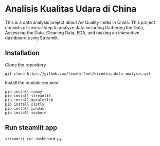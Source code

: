 # Analisis Kualitas Udara di China

This is a data analysis project about Air Quality Index in China. This project consists of several step to analyze data including Gathering the Data,
Assessing the Data, Cleaning Data, EDA, and making an interactive dashboard using Streamlit.


## Installation
Clone the repository
```
git clone https://github.com/timoty-Joel/dicoding-data-analysis.git
```

Install the module required
```
pip install numpy
pip install streamlit
pip install matplotlib
pip install plotly
pip install pandas
pip install seaborn
```


## Run steamlit app
```
streamlit run dashboard.py
```

